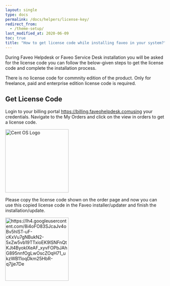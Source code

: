 ```yaml
---
layout: single
type: docs
permalink: /docs/helpers/license-key/
redirect_from:
  - /theme-setup/
last_modified_at: 2020-06-09
toc: true
title: "How to get license code while installing faveo in your system?"
---
```


During Faveo Helpdesk or Faveo Service Desk installation you will be asked for the license code you can follow the below-given steps to get the license code and complete the installation process.

There is no license code for commnity edition of the product. Only for freelance, paid and enterprise edition license code is required.

## Get License Code

Login to your billing portal https://billing.faveohelpdesk.comusing your credentials. 
Navigate to the My Orders and click on the view in orders to get a license code.

<img alt="Cent OS Logo" src="https://lh6.googleusercontent.com/oqgG9Xsff3jxWqX7rBlCnq8zIa94Xvw4hnGNcqJli8wyHNvEXH2ZdM3UMLMX80WPk3dffAd6JUaF3QM-Ih9Wbx5MNFC9vwNjurdhQQzC0Hx0q0PJRVVcUddCPHqGga2ZKxIy8R1r" width="200"  />
     
Please copy the license code shown on the order page and now you can use this copied license code in the Faveo installer/updater and finish the installation/update.     
     
<img alt="https://lh4.googleusercontent.com/8i4oFO83SJcaJv4oBv5hlST-uF-cKxVu7gNBukN2-5xZw5vb19TTxioEK9lSNFnQtKJt4ByokIXeAF_xyvFOPbJAhG895nnfOgLwOscZOqH71_ukzWB11oqDkm25HbR-q7jje7De" width="200"  />
